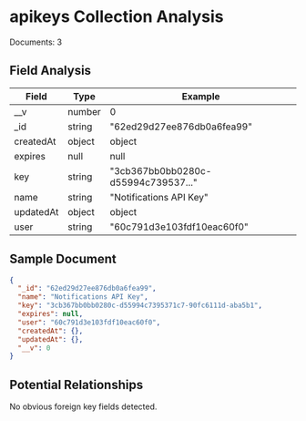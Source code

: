 # apikeys Collection Analysis

Documents: 3

## Field Analysis

| Field | Type | Example |
|-------|------|--------|
| __v | number | 0 |
| _id | string | "62ed29d27ee876db0a6fea99" |
| createdAt | object | object |
| expires | null | null |
| key | string | "3cb367bb0bb0280c-d55994c739537..." |
| name | string | "Notifications API Key" |
| updatedAt | object | object |
| user | string | "60c791d3e103fdf10eac60f0" |

## Sample Document

```json
{
  "_id": "62ed29d27ee876db0a6fea99",
  "name": "Notifications API Key",
  "key": "3cb367bb0bb0280c-d55994c7395371c7-90fc6111d-aba5b1",
  "expires": null,
  "user": "60c791d3e103fdf10eac60f0",
  "createdAt": {},
  "updatedAt": {},
  "__v": 0
}
```

## Potential Relationships

No obvious foreign key fields detected.
